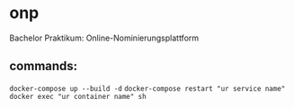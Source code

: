 # onp
Bachelor Praktikum: Online-Nominierungsplattform
## commands:
```docker-compose up --build -d```
```docker-compose restart "ur service name" ```
```docker exec "ur container name" sh```
